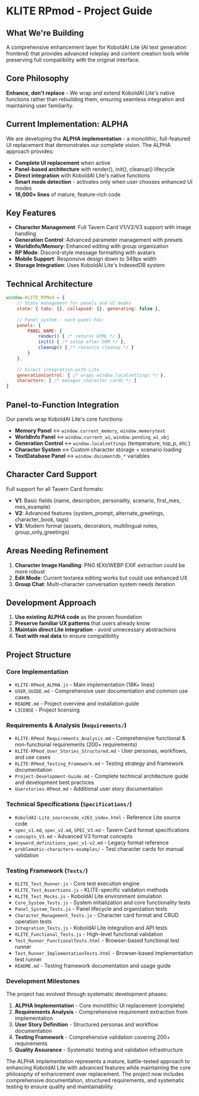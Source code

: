 # KLITE RPmod - Project Guide

## What We're Building
A comprehensive enhancement layer for KoboldAI Lite (AI text generation frontend) that provides advanced roleplay and content creation tools while preserving full compatibility with the original interface.

## Core Philosophy
**Enhance, don't replace** - We wrap and extend KoboldAI Lite's native functions rather than rebuilding them, ensuring seamless integration and maintaining user familiarity.

## Current Implementation: ALPHA
We are developing the **ALPHA implementation** - a monolithic, full-featured UI replacement that demonstrates our complete vision. The ALPHA approach provides:

- **Complete UI replacement** when active
- **Panel-based architecture** with render(), init(), cleanup() lifecycle
- **Direct integration** with KoboldAI Lite's native functions
- **Smart mode detection** - activates only when user chooses enhanced UI modes
- **18,000+ lines** of mature, feature-rich code

## Key Features
- **Character Management**: Full Tavern Card V1/V2/V3 support with image handling
- **Generation Control**: Advanced parameter management with presets
- **WorldInfo/Memory**: Enhanced editing with group organization
- **RP Mode**: Discord-style message formatting with avatars
- **Mobile Support**: Responsive design down to 349px width
- **Storage Integration**: Uses KoboldAI Lite's IndexedDB system

## Technical Architecture
```javascript
window.KLITE_RPMod = {
    // State management for panels and UI modes
    state: { tabs: {}, collapsed: {}, generating: false },
    
    // Panel system - each panel has:
    panels: {
        PANEL_NAME: {
            render() { /* returns HTML */ },
            init() { /* setup after DOM */ },
            cleanup() { /* resource cleanup */ }
        }
    },
    
    // Direct integration with Lite
    generationControl: { /* wraps window.localsettings */ },
    characters: [ /* manages character cards */ ]
}
```

## Panel-to-Function Integration
Our panels wrap KoboldAI Lite's core functions:

- **Memory Panel** ↔ `window.current_memory`, `window.memorytext`
- **WorldInfo Panel** ↔ `window.current_wi`, `window.pending_wi_obj`
- **Generation Control** ↔ `window.localsettings` (temperature, top_p, etc.)
- **Character System** ↔ Custom character storage + scenario loading
- **TextDatabase Panel** ↔ `window.documentdb_*` variables

## Character Card Support
Full support for all Tavern Card formats:
- **V1**: Basic fields (name, description, personality, scenario, first_mes, mes_example)
- **V2**: Advanced features (system_prompt, alternate_greetings, character_book, tags)
- **V3**: Modern format (assets, decorators, multilingual notes, group_only_greetings)

## Areas Needing Refinement
1. **Character Image Handling**: PNG tEXt/WEBP EXIF extraction could be more robust
2. **Edit Mode**: Current textarea editing works but could use enhanced UX
3. **Group Chat**: Multi-character conversation system needs iteration

## Development Approach
1. **Use existing ALPHA code** as the proven foundation
2. **Preserve familiar UX patterns** that users already know
3. **Maintain direct Lite integration** - avoid unnecessary abstractions
4. **Test with real data** to ensure compatibility

## Project Structure

### Core Implementation
- `KLITE-RPmod_ALPHA.js` - Main implementation (18K+ lines)
- `USER_GUIDE.md` - Comprehensive user documentation and common use cases
- `README.md` - Project overview and installation guide
- `LICENSE` - Project licensing

### Requirements & Analysis (`Requirements/`)
- `KLITE-RPmod_Requirements_Analysis.md` - Comprehensive functional & non-functional requirements (200+ requirements)
- `KLITE-RPmod_User_Stories_Structured.md` - User personas, workflows, and use cases
- `KLITE-RPmod_Testing_Framework.md` - Testing strategy and framework documentation
- `Project-Development-Guide.md` - Complete technical architecture guide and development best practices
- `Userstories-RPmod.md` - Additional user story documentation

### Technical Specifications (`Specifications/`)
- `KoboldAI-Lite_sourcecode_v263_index.html` - Reference Lite source code
- `spec_v1.md`, `spec_v2.md`, `SPEC_V3.md` - Tavern Card format specifications
- `concepts_V3.md` - Advanced V3 format concepts
- `keyword_definitions_spec_v1-v2.md` - Legacy format reference
- `problematic-characters-examples/` - Test character cards for manual validation

### Testing Framework (`Tests/`)
- `KLITE_Test_Runner.js` - Core test execution engine
- `KLITE_Test_Assertions.js` - KLITE-specific validation methods
- `KLITE_Test_Mocks.js` - KoboldAI Lite environment simulation
- `Core_System_Tests.js` - System initialization and core functionality tests
- `Panel_System_Tests.js` - Panel lifecycle and organization tests
- `Character_Management_Tests.js` - Character card format and CRUD operation tests
- `Integration_Tests.js` - KoboldAI Lite integration and API tests
- `KLITE_Functional_Tests.js` - High-level functional validation
- `Test_Runner_FunctionalTests.html` - Browser-based functional test runner
- `Test_Runner_ImplementationTests.html` - Browser-based implementation test runner
- `README.md` - Testing framework documentation and usage guide

### Development Milestones
The project has evolved through systematic development phases:
1. **ALPHA Implementation** - Core monolithic UI replacement (complete)
2. **Requirements Analysis** - Comprehensive requirement extraction from implementation 
3. **User Story Definition** - Structured personas and workflow documentation
4. **Testing Framework** - Comprehensive validation covering 200+ requirements
5. **Quality Assurance** - Systematic testing and validation infrastructure

The ALPHA implementation represents a mature, battle-tested approach to enhancing KoboldAI Lite with advanced features while maintaining the core philosophy of enhancement over replacement. The project now includes comprehensive documentation, structured requirements, and systematic testing to ensure quality and maintainability.